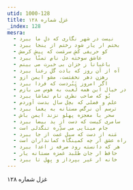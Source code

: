 ```yaml
---
utid: 1000-128
title: غزل شماره ۱۲۸
_index: 128
mesra:
  - نیست در شهر نگاری که دلِ ما ببرد
  - بختم ار یار شود رختم از ینجا ببرد
  - کو حریفی کَشِ سرمَست که پیشِ کرمش
  - عاشق سوخته دل نامِ تمنّا ببرد
  - باغبانا ز خزان بی خبرت می بینم
  - آه از آن روز که بادت گلِ رعنا ببرد
  - رهزنِ دهر نخفتست، مشو ایمن ازو
  - اگر امروز نَبُردست که فردا ببرد
  - در خیال این همه لُعبت به هوس می بازم
  - بُو که صاحب نظری نام تماشا ببرد
  - علم و فضلی که بچل سال بدست آوردم
  - ترسم آن نرگس مستانه به یغما ببرد
  - سحر با معجزه پهلو نزند ایمن باش
  - سامری کیست که دست از ید بیضا ببرد
  - جام مینایی می سدِّره تنگدلی است
  - مَنه از دست که سیلِ غمت از جا ببرد
  - راه عشق ار چه کمینگاه کمانداران است
  - هر که دانسته رود صرفه ز اعدا ببرد
  - حافظ ار جان طلبد غمزه مستانه یار
  - خانه ار غیر بپرداز و بِهِل تا ببرد
---
```

غزل شماره ۱۲۸
